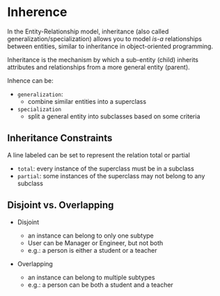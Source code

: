 # Inherence

In the Entity-Relationship model, inheritance (also called generalization/specialization) allows you to model _is-a_ relationships between entities, similar to inheritance in object-oriented programming.

Inheritance is the mechanism by which a sub-entity (child) inherits attributes and relationships from a more general entity (parent).

Inhence can be:

- `generalization`:
  - combine similar entities into a superclass
- `specialization`
  - split a general entity into subclasses based on some criteria

## Inheritance Constraints

A line labeled can be set to represent the relation total or partial

- `total`: every instance of the superclass must be in a subclass
- `partial`: some instances of the superclass may not belong to any subclass

## Disjoint vs. Overlapping

- Disjoint

  - an instance can belong to only one subtype
  - User can be Manager or Engineer, but not both
  - e.g.: a person is either a student or a teacher

- Overlapping
  - an instance can belong to multiple subtypes
  - e.g.: a person can be both a student and a teacher

